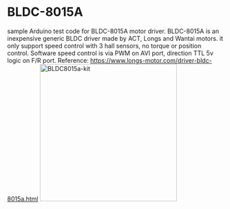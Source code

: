 # BLDC-8015A
sample Arduino test code for BLDC-8015A motor driver. BLDC-8015A is an inexpensive generic BLDC driver
made by ACT, Longs and Wantai motors. it only support speed control with 3 hall sensors, no torque or position control.
Software speed control is via PWM on AVI port, direction TTL 5v logic on F/R port.
Reference:
https://www.longs-motor.com/driver-bldc-8015a.html
<img width="318" alt="BLDC8015a-kit" src="https://user-images.githubusercontent.com/23152478/172118954-ce1f874e-9fb8-435a-a7ee-2d1a113b2363.png">
